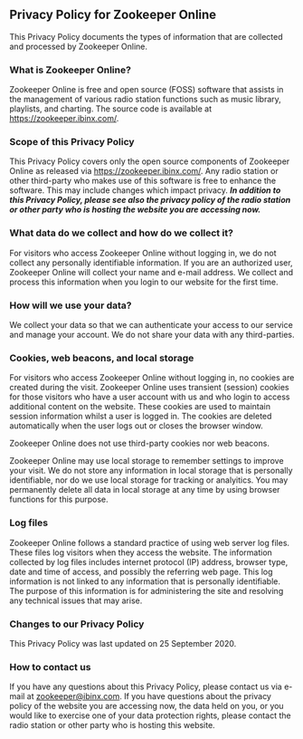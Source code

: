 ## Privacy Policy for Zookeeper Online

This Privacy Policy documents the types of information that are
collected and processed by Zookeeper Online.

### What is Zookeeper Online?

Zookeeper Online is free and open source (FOSS) software that assists
in the management of various radio station functions such as music
library, playlists, and charting.  The source code is available at
<https://zookeeper.ibinx.com/>.

### Scope of this Privacy Policy

This Privacy Policy covers only the open source components of
Zookeeper Online as released via <https://zookeeper.ibinx.com/>.  Any
radio station or other third-party who makes use of this software is
free to enhance the software.  This may include changes which impact
privacy.  **_In addition to this Privacy Policy, please see also the
privacy policy of the radio station or other party who is hosting the
website you are accessing now._**

### What data do we collect and how do we collect it?

For visitors who access Zookeeper Online without logging in, we do not
collect any personally identifiable information.  If you are an
authorized user, Zookeeper Online will collect your name and e-mail
address.  We collect and process this information when you login to
our website for the first time.

### How will we use your data?

We collect your data so that we can authenticate your access to our
service and manage your account.  We do not share your data with any
third-parties.

### Cookies, web beacons, and local storage

For visitors who access Zookeeper Online without logging in, no
cookies are created during the visit.  Zookeeper Online uses transient
(session) cookies for those visitors who have a user account with us
and who login to access additional content on the website.  These cookies
are used to maintain session information whilst a user is logged in.
The cookies are deleted automatically when the user logs out or closes
the browser window.

Zookeeper Online does not use third-party cookies nor web beacons.

Zookeeper Online may use local storage to remember settings to improve
your visit.  We do not store any information in local storage that is
personally identifiable, nor do we use local storage for tracking or
analyitics.  You may permanently delete all data in local storage at
any time by using browser functions for this purpose.

### Log files

Zookeeper Online follows a standard practice of using web server log
files. These files log visitors when they access the website. The
information collected by log files includes internet protocol (IP)
address, browser type, date and time of access, and possibly the
referring web page.  This log information is not linked to any
information that is personally identifiable. The purpose of this
information is for administering the site and resolving any technical
issues that may arise.

### Changes to our Privacy Policy

This Privacy Policy was last updated on 25 September 2020.

### How to contact us

If you have any questions about this Privacy Policy, please contact us
via e-mail at <zookeeper@ibinx.com>.  If you have questions about the
privacy policy of the website you are accessing now, the data held on
you, or you would like to exercise one of your data protection rights,
please contact the radio station or other party who is hosting this
website.
